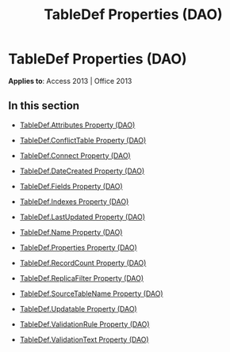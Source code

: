 ﻿---
title: TableDef Properties (DAO)
TOCTitle: Properties
ms:assetid: ac31add4-4819-42de-801a-d7862eb04619
ms:mtpsurl: https://msdn.microsoft.com/en-us/library/Dn142653(v=office.15)
ms:contentKeyID: 52073890
ms.date: 09/18/2015
mtps_version: v=office.15
---

# TableDef Properties (DAO)


**Applies to**: Access 2013 | Office 2013

## In this section

  - [TableDef.Attributes Property (DAO)](tabledef-attributes-property-dao.md)

  - [TableDef.ConflictTable Property (DAO)](tabledef-conflicttable-property-dao.md)

  - [TableDef.Connect Property (DAO)](tabledef-connect-property-dao.md)

  - [TableDef.DateCreated Property (DAO)](tabledef-datecreated-property-dao.md)

  - [TableDef.Fields Property (DAO)](tabledef-fields-property-dao.md)

  - [TableDef.Indexes Property (DAO)](tabledef-indexes-property-dao.md)

  - [TableDef.LastUpdated Property (DAO)](tabledef-lastupdated-property-dao.md)

  - [TableDef.Name Property (DAO)](tabledef-name-property-dao.md)

  - [TableDef.Properties Property (DAO)](tabledef-properties-property-dao.md)

  - [TableDef.RecordCount Property (DAO)](tabledef-recordcount-property-dao.md)

  - [TableDef.ReplicaFilter Property (DAO)](tabledef-replicafilter-property-dao.md)

  - [TableDef.SourceTableName Property (DAO)](tabledef-sourcetablename-property-dao.md)

  - [TableDef.Updatable Property (DAO)](tabledef-updatable-property-dao.md)

  - [TableDef.ValidationRule Property (DAO)](tabledef-validationrule-property-dao.md)

  - [TableDef.ValidationText Property (DAO)](tabledef-validationtext-property-dao.md)

